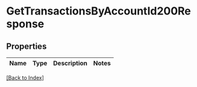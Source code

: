 # GetTransactionsByAccountId200Response

## Properties

Name | Type | Description | Notes
------------ | ------------- | ------------- | -------------

[[Back to Index]](../index.md)
